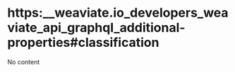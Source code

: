 # https:\_\_weaviate.io_developers_weaviate_api_graphql_additional-properties#classification

No content

